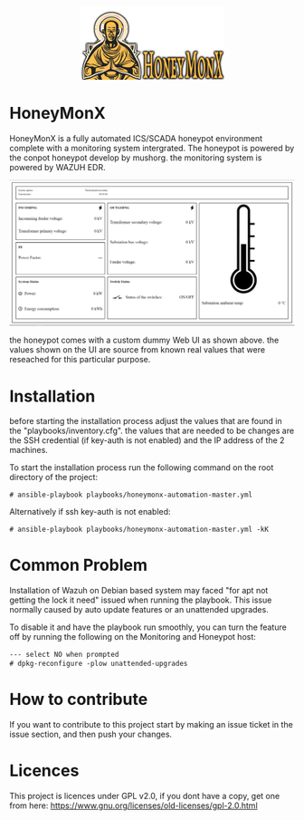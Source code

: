 <p align="center">
    <img src="./docs/img/HoneyMonX.png"  width="256">
</p>

# HoneyMonX
HoneyMonX is a fully automated ICS/SCADA honeypot environment complete with a monitoring system intergrated. 
The honeypot is powered by the conpot honeypot develop by mushorg. the monitoring system is powered by WAZUH EDR.

<p align="center">
    <img src="./docs/img/SCADA-UI.png"  width="512">
</p>

the honeypot comes with a custom dummy Web UI as shown above. the values shown on the UI are source from known real values that were reseached for this particular purpose.

# Installation
before starting the installation process adjust the values that are found in the "playbooks/inventory.cfg". 
the values that are needed to be changes are the SSH credential (if key-auth is not enabled) and the IP address of the 2 machines.

To start the installation process run the following command on the root directory of the project:
```
# ansible-playbook playbooks/honeymonx-automation-master.yml
```
Alternatively if ssh key-auth is not enabled:
```
# ansible-playbook playbooks/honeymonx-automation-master.yml -kK
```

# Common Problem
Installation of Wazuh on Debian based system may faced "for apt not getting the lock it need" issued when running the playbook.
This issue normally caused by auto update features or an unattended upgrades.

To disable it and have the playbook run smoothly, you can turn the feature off by running the following on the Monitoring and Honeypot host:

```
--- select NO when prompted
# dpkg-reconfigure -plow unattended-upgrades
```

# How to contribute
If you want to contribute to this project start by making an issue ticket in the issue section, and then push your changes.

# Licences
This project is licences under GPL v2.0, if you dont have a copy, get one from here: https://www.gnu.org/licenses/old-licenses/gpl-2.0.html